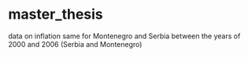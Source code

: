 # master_thesis


data on inflation same for Montenegro and Serbia between the years of 2000 and 2006 (Serbia and Montenegro)